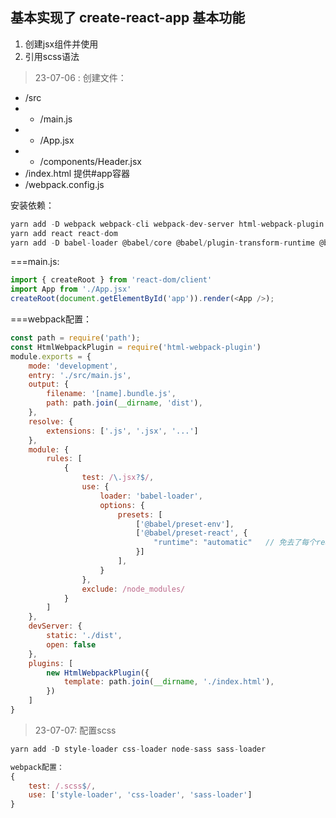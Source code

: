 ## 基本实现了 create-react-app 基本功能
1. 创建jsx组件并使用
2. 引用scss语法

> 23-07-06 :
创建文件：
+ /src
+ + /main.js
+ + /App.jsx
+ + /components/Header.jsx
+ /index.html  提供#app容器
+ /webpack.config.js


安装依赖：
```javascript
yarn add -D webpack webpack-cli webpack-dev-server html-webpack-plugin
yarn add react react-dom
yarn add -D babel-loader @babel/core @babel/plugin-transform-runtime @babel/preset-env @babel/preset-react 
```



===main.js:
```javascript
import { createRoot } from 'react-dom/client'
import App from './App.jsx'
createRoot(document.getElementById('app')).render(<App />);
```


===webpack配置：
```javascript
const path = require('path');
const HtmlWebpackPlugin = require('html-webpack-plugin')
module.exports = {
    mode: 'development',
    entry: './src/main.js',
    output: {
        filename: '[name].bundle.js',
        path: path.join(__dirname, 'dist'),
    },
    resolve: {
        extensions: ['.js', '.jsx', '...']
    },
    module: {
        rules: [
            {
                test: /\.jsx?$/,
                use: {
                    loader: 'babel-loader',
                    options: {
                        presets: [
                            ['@babel/preset-env'],
                            ['@babel/preset-react', {
                                "runtime": "automatic"   // 免去了每个react组件都需要手动引入React
                            }]
                        ],
                    }
                },
                exclude: /node_modules/
            }
        ]
    },
    devServer: {
        static: './dist',
        open: false
    },
    plugins: [
        new HtmlWebpackPlugin({
            template: path.join(__dirname, './index.html'),
        })
    ]
}
```


> 23-07-07: 配置scss
```javascript
yarn add -D style-loader css-loader node-sass sass-loader

webpack配置：
{
    test: /.scss$/,
    use: ['style-loader', 'css-loader', 'sass-loader']
}